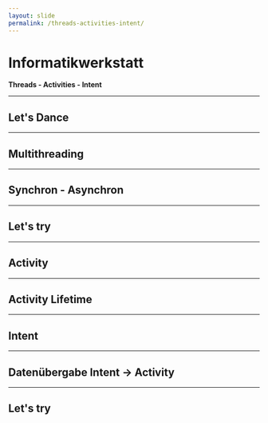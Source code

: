 ```yaml
---
layout: slide
permalink: /threads-activities-intent/
---
```


# Informatikwerkstatt
__Threads - Activities - Intent__

---

## Let's Dance

--- 

## Multithreading

---

## Synchron - Asynchron

---

## Let's try

---

## Activity

---

## Activity Lifetime

---

## Intent

---

## Datenübergabe Intent &rarr; Activity

---

## Let's try



